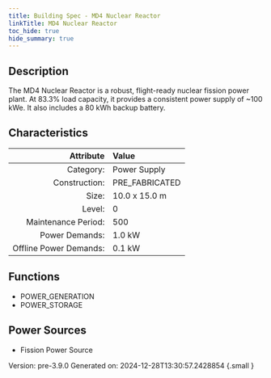 ```yaml
---
title: Building Spec - MD4 Nuclear Reactor
linkTitle: MD4 Nuclear Reactor
toc_hide: true
hide_summary: true
---
```


## Description
The MD4 Nuclear Reactor is a robust, flight-ready nuclear fission power plant. At 83.3% load capacity, it provides a consistent power supply of ~100 kWe. It also includes a 80 kWh backup battery.

## Characteristics

| Attribute      | Value |
|--------:|:------|
|Category:|Power Supply|
|Construction:|PRE_FABRICATED|
|Size:|10.0 x 15.0 m|
|Level:|0|
|Maintenance Period:|500|
|Power Demands:|1.0 kW|
|Offline Power Demands:|0.1 kW|

## Functions
      
- POWER_GENERATION
- POWER_STORAGE


## Power Sources
      
- Fission Power Source


Version: pre-3.9.0 Generated on: 2024-12-28T13:30:57.2428854
{.small }